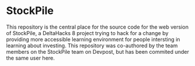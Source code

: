 # StockPile

This repository is the central place for the source code for the web version of StockPile, a DeltaHacks 8 project trying to hack for a change by providing more accessible learning environment for people intersting in learning about investing. This repository was co-authored by the team members on the StockPile team on Devpost, but has been commited under the same user here.
